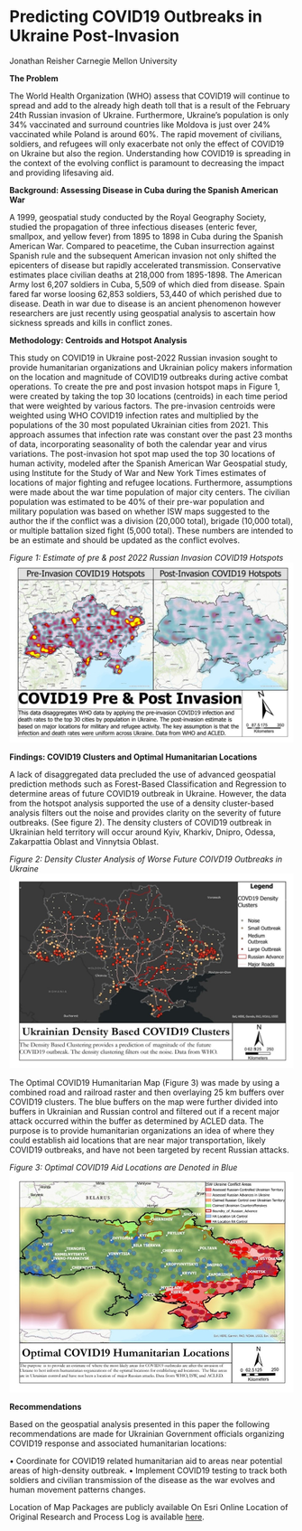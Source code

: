 

# Predicting COVID19 Outbreaks in Ukraine Post-Invasion 

 Jonathan Reisher
 Carnegie Mellon University
                                              

**The Problem**

The World Health Organization (WHO) assess that COVID19 will continue to spread and add to the already high death toll that is a result of the February 24th Russian invasion of Ukraine.  Furthermore, Ukraine’s population is only 34% vaccinated and surround countries like Moldova is just over 24% vaccinated while Poland is around 60%.  The rapid movement of civilians, soldiers, and refugees will only exacerbate not only the effect of COVID19 on Ukraine but also the region. Understanding how COVID19 is spreading in the context of the evolving conflict is paramount to decreasing the impact and providing lifesaving aid. 

**Background: Assessing Disease in Cuba during the Spanish American War**

A 1999, geospatial study conducted by the Royal Geography Society, studied the propagation of three infectious diseases (enteric fever, smallpox, and yellow fever) from 1895 to 1898 in Cuba during the Spanish American War.  Compared to peacetime, the Cuban insurrection against Spanish rule and the subsequent American invasion not only shifted the epicenters of disease but rapidly accelerated transmission.  Conservative estimates place civilian deaths at 218,000 from 1895-1898.  The American Army lost 6,207 soldiers in Cuba, 5,509 of which died from disease. Spain fared far worse loosing 62,853 soldiers, 53,440 of which perished due to disease.  Death in war due to disease is an ancient phenomenon however researchers are just recently using geospatial analysis to ascertain how sickness spreads and kills in conflict zones. 

**Methodology: Centroids and Hotspot Analysis**

This study on COVID19 in Ukraine post-2022 Russian invasion sought to provide humanitarian organizations and Ukrainian policy makers information on the location and magnitude of COVID19 outbreaks during active combat operations. To create the pre and post invasion hotspot maps in Figure 1, were created by taking the top 30 locations (centroids) in each time period that were weighted by various factors. The pre-invasion centroids were weighted using WHO COVID19 infection rates and multiplied by the populations of the 30 most populated Ukrainian cities from 2021.  This approach assumes that infection rate was constant over the past 23 months of data, incorporating seasonality of both the calendar year and virus variations. The post-invasion hot spot map used the top 30 locations of human activity, modeled after the Spanish American War Geospatial study, using Institute for the Study of War and New York Times estimates of locations of major fighting and refugee locations.  Furthermore, assumptions were made about the war time population of major city centers. The civilian population was estimated to be 40% of their pre-war population and military population was based on whether ISW maps suggested to the author the if the conflict was a division (20,000 total), brigade (10,000 total), or multiple battalion sized fight (5,000 total). These numbers are intended to be an estimate and should be updated as the conflict evolves.

 
   _Figure 1: Estimate of pre & post 2022 Russian Invasion COVID19 Hotspots_
  ![COVID Hotspots](/Pictures/COVID.jpg)
    
**Findings: COVID19 Clusters and Optimal Humanitarian Locations**

A lack of disaggregated data precluded the use of advanced geospatial prediction methods such as Forest-Based Classification and Regression to determine areas of future COVID19 outbreak in Ukraine. However, the data from the hotspot analysis supported the use of a density cluster-based analysis filters out the noise and provides clarity on the severity of future outbreaks. (See figure 2). The density clusters of COVID19 outbreak in Ukrainian held territory will occur around Kyiv, Kharkiv, Dnipro, Odessa, Zakarpattia Oblast and Vinnytsia Oblast. 

_Figure 2: Density Cluster Analysis of Worse Future COIVD19 Outbreaks in Ukraine_
![Density Clusters](/Pictures/Clusters.jpg)

The Optimal COVID19 Humanitarian Map (Figure 3) was made by using a combined road and railroad raster and then overlaying 25 km buffers over COVID19 clusters. The blue buffers on the map were further divided into buffers in Ukrainian and Russian control and filtered out if a recent major attack occurred within the buffer as determined by ACLED data.  The purpose is to provide humanitarian organizations an idea of where they could establish aid locations that are near major transportation, likely COVID19 outbreaks, and have not been targeted by recent Russian attacks. 

_Figure 3: Optimal COVID19 Aid Locations are Denoted in Blue_
![HA Locations](/Pictures/HA.jpg)

**Recommendations**
	
Based on the geospatial analysis presented in this paper the following recommendations are made for Ukrainian Government officials organizing COVID19 response and associated humanitarian locations:

•	Coordinate for COVID19 related humanitarian aid to areas near potential areas of high-density outbreak.
•	Implement COVID19 testing to track both soldiers and civilian transmission of the disease as the war evolves and human movement patterns changes.


Location of Map Packages are publicly available On Esri Online
Location of Original Research and Process Log is available [here](https://drive.google.com/drive/folders/1X3u7OzEkXFfGoG8fMCrUOGu44GkBk0YG?usp=sharing). 




    
 
